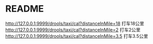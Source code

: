 # README

http://127.0.0.1:9999/drools/taxi/cal?distanceInMile=18	打车18公里
http://127.0.0.1:9999/drools/taxi/cal?distanceInMile=2	打车2公里
http://127.0.0.1:9999/drools/taxi/cal?distanceInMile=3.5	打车3.5公里
